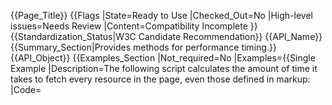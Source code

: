 {{Page_Title}}
{{Flags
|State=Ready to Use
|Checked_Out=No
|High-level issues=Needs Review
|Content=Compatibility Incomplete
}}
{{Standardization_Status|W3C Candidate Recommendation}}
{{API_Name}}
{{Summary_Section|Provides methods for performance timing.}}
{{API_Object}}
{{Examples_Section
|Not_required=No
|Examples={{Single Example
|Description=The following script calculates the amount of time it takes to fetch every resource in the page, even those defined in markup:
|Code=<!doctype html>
<html>
  <head>
  </head>
  <body onload="loadResources()">
    <script>
       function loadResources() 
       {
          var image1 = new Image();
          image1.src = 'http://w3c-test.org/webperf/image1.png';
          image1.onload = resourceTiming;
       }
       
       function resourceTiming() 
       {
           var resourceList = window.performance.getEntriesByType("resource");
           for (i = 0; i < resourceList.length; i++)
           {
              if (resourceList[i].initiatorType == "img") 
              {
                 alert("End to end resource fetch: "+ resourceList[i].responseEnd - resourceList[i].startTime);
              }
           }
       }
    </script>
    <img id="image0" src="http://w3c-test.org/webperf/image0.png">
  </body>
</html>
}}
}}
{{Notes_Section}}
{{Related_Specifications_Section
|Specifications={{Related Specification
|Name=W3C Resource Timing Specification
|URL=http://www.w3.org/TR/resource-timing/#extensions-performance-interface
|Status=W3C Candidate Recommendation
}}
}}
{{Compatibility_Section
|Not_required=No
|Imported_tables=
|Desktop_rows=
|Mobile_rows=
|Notes_rows=
}}
{{See_Also_Section}}
{{Topics|API, Resource Timing}}
{{External_Attribution
|Is_CC-BY-SA=No
|Sources=MSDN
|MDN_link=
|MSDN_link=http://msdn.microsoft.com/en-us/library/ie/hh828809%28v=vs.85%29.aspx Windows Internet Explorer API reference
|HTML5Rocks_link=
}}